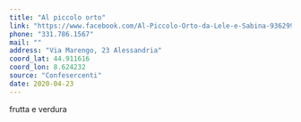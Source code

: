 ```yaml
---
title: "Al piccolo orto"
link: "https://www.facebook.com/Al-Piccolo-Orto-da-Lele-e-Sabina-936299856516432/"
phone: "331.786.1567"
mail: ""
address: "Via Marengo, 23 Alessandria"
coord_lat: 44.911616
coord_lon: 8.624232
source: "Confesercenti"
date: 2020-04-23
---
```

frutta e verdura

